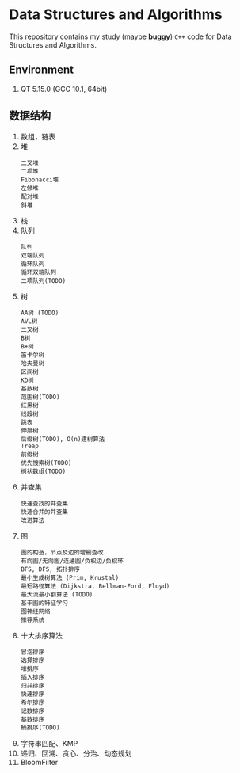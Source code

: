 # Data Structures and Algorithms

This repository contains my study (maybe **buggy**) `C++` code for Data Structures and Algorithms.

## Environment

1. QT 5.15.0 (GCC 10.1, 64bit)

## 数据结构

1. 数组，链表
2. 堆
    ```
    二叉堆
    二项堆
    Fibonacci堆
    左倾堆
    配对堆
    斜堆
    ```
3. 栈
4. 队列
    ```
    队列
    双端队列
    循环队列
    循环双端队列
    二项队列(TODO)
    ```
5. 树
    ```
    AA树 (TODO)
    AVL树
    二叉树
    B树
    B+树
    笛卡尔树
    哈夫曼树
    区间树
    KD树
    基数树
    范围树(TODO)
    红黑树
    线段树
    跳表
    伸展树
    后缀树(TODO), O(n)建树算法
    Treap
    前缀树
    优先搜索树(TODO)
    树状数组(TODO)
    ```
6. 并查集
    ```
    快速查找的并查集
    快速合并的并查集
    改进算法
    ```
7. 图
    ```
    图的构造，节点及边的增删查改
    有向图/无向图/连通图/负权边/负权环
    BFS, DFS, 拓扑排序
    最小生成树算法 (Prim, Krustal)
    最短路径算法 (Dijkstra, Bellman-Ford, Floyd)
    最大流最小割算法 (TODO)
    基于图的特征学习
    图神经网络
    推荐系统
    ```
8. 十大排序算法
    ```
    冒泡排序
    选择排序
    堆排序
    插入排序
    归并排序
    快速排序
    希尔排序
    记数排序
    基数排序
    桶排序(TODO)
    ```
9. 字符串匹配、KMP
10. 递归、回溯、贪心、分治、动态规划
11. BloomFilter
